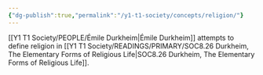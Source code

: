 ```yaml
---
{"dg-publish":true,"permalink":"/y1-t1-society/concepts/religion/"}
---
```


[[Y1 T1 Society/PEOPLE/Émile Durkheim\|Émile Durkheim]] attempts to define religion in [[Y1 T1 Society/READINGS/PRIMARY/SOC8.26 Durkheim, The Elementary Forms of Religious Life\|SOC8.26 Durkheim, The Elementary Forms of Religious Life]].